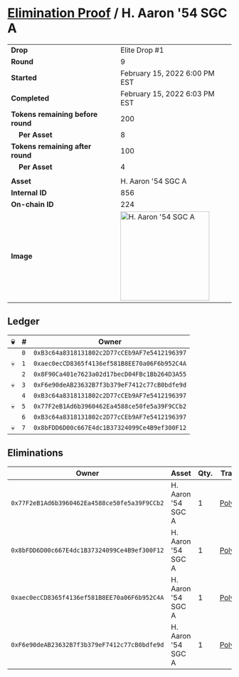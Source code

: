 # [Elimination Proof](./readme.md) / H. Aaron &#039;54 SGC A

|||
|---|---|
| **Drop** | Elite Drop #1 |
| **Round** | 9 |
| **Started** | February 15, 2022 6:00 PM EST |
| **Completed** | February 15, 2022 6:03 PM EST |
| **Tokens remaining before round** | 200 |
| **&nbsp;&nbsp;&nbsp;&nbsp;Per Asset** | 8 |
| **Tokens remaining after round** | 100 |
| **&nbsp;&nbsp;&nbsp;&nbsp;Per Asset** | 4 |
| | |
| **Asset** | H. Aaron &#039;54 SGC A |
| **Internal ID** | 856 |
| **On-chain ID** | 224 |
| **Image** | <img src="https://tcdn.blokpax.com/95836cf2-27c6-4433-99c5-8ff77c054067/52d50ef163f937659fc1b4c86f3a83026a87fe0d0494444f1989d2548498a08c.png" height="200" alt="H. Aaron &#039;54 SGC A" /> |

## Ledger

| 💀 | # | Owner |
| --- | --- | --- |
|  | `0` | `0xB3c64a8318131802c2D77cCEb9AF7e5412196397` |
| 💀 | `1` | `0xaec0ecCD8365f4136ef581B8EE70a06F6b952C4A` |
|  | `2` | `0x8F90Ca401e7623a02d17becD04FBc1Bb264D3A55` |
| 💀 | `3` | `0xF6e90deAB23632B7f3b379eF7412c77cB0bdfe9d` |
|  | `4` | `0xB3c64a8318131802c2D77cCEb9AF7e5412196397` |
| 💀 | `5` | `0x77F2eB1Ad6b3960462Ea4588ce50fe5a39F9CCb2` |
|  | `6` | `0xB3c64a8318131802c2D77cCEb9AF7e5412196397` |
| 💀 | `7` | `0x8bFDD6D00c667E4dc1B37324099Ce4B9ef300F12` |


## Eliminations

| Owner | Asset | Qty. | Transaction |
| --- | --- | --- | --- |
| `0x77F2eB1Ad6b3960462Ea4588ce50fe5a39F9CCb2` | H. Aaron '54 SGC A | 1 | [Polygonscan](https://polygonscan.com/tx/0x46e6093bba588a3c42acee7ed9d3164a3d27ec8483e64d74ff53e111797e1f75) |
| `0x8bFDD6D00c667E4dc1B37324099Ce4B9ef300F12` | H. Aaron '54 SGC A | 1 | [Polygonscan](https://polygonscan.com/tx/0x73ca8e32941ba82b519ff4a9761d7885170590d53f08b054f4c5e11dd4463950) |
| `0xaec0ecCD8365f4136ef581B8EE70a06F6b952C4A` | H. Aaron '54 SGC A | 1 | [Polygonscan](https://polygonscan.com/tx/0x4cccc67c6582d5713bbdae7d759696bc8fbd5eed7340edd5e1032647f1e305e6) |
| `0xF6e90deAB23632B7f3b379eF7412c77cB0bdfe9d` | H. Aaron '54 SGC A | 1 | [Polygonscan](https://polygonscan.com/tx/0x8609696047759399a85b7b1361bb4e14e467049f53c150d19f4b88a12dd8e1fe) |
